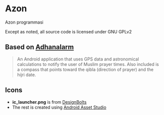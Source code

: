 Azon
====
Azon programmasi

Except as noted, all source code is licensed under GNU GPLv2

Based on [Adhanalarm](https://code.google.com/p/adhanalarm/)
-------------------
>
>An Android application that uses GPS data and astronomical calculations to notify the user of Muslim prayer
times. Also included is a compass that points toward the qibla (direction of prayer) and the hijri date.
>

Icons
-------------------
 * **ic_launcher.png** is from [DesignBolts](http://www.designbolts.com/)
 * The rest is created using [Android Asset Studio](http://android-ui-utils.googlecode.com/hg/asset-studio/dist/index.html)
